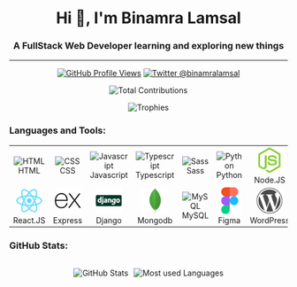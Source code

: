 <h1 align="center">Hi 👋, I'm Binamra Lamsal</h1>

<h3 align="center">A FullStack Web Developer learning and exploring new things</h3>

---

<div align="center">

[![GitHub Profile Views](https://komarev.com/ghpvc/?username=binamralamsal&label=Profile%20views&color=0e75b6&style=flat)](https://github.com/binamralamsal)
[![Twitter @binamralamsal](https://img.shields.io/twitter/follow/binamralamsal?logo=twitter&style=for-the-badge)](https://twitter.com/binamralamsal)

![Total Contributions](https://github-readme-streak-stats.herokuapp.com/?user=binamralamsal&theme=radical)

![Trophies](https://github-profile-trophy.vercel.app/?username=binamralamsal&theme=radical&margin-h=10&no-frame=true&column=4)

</div>

### Languages and Tools:

<div align="center">
  <table>
    <tr>
      <td align="center" width="96">
        <a>
          <img src="https://github.com/binamralamsal/binamralamsal/raw/main/images/html.png" width="48" height="48" alt="HTML" />
        </a>
        <br>HTML
      </td>
      <td align="center" width="96">
        <a>
          <img src="https://github.com/binamralamsal/binamralamsal/raw/main/images/CSS.png" width="48" height="48" alt="CSS" />
        </a>
        <br>CSS
      </td>
      <td align="center" width="96">
        <a>
          <img src="https://github.com/binamralamsal/binamralamsal/raw/main/images/js.png" width="48" height="48" alt="Javascript" />
        </a>
        <br>Javascript
      </td>
      <td align="center" width="96">
        <a>
          <img src="https://github.com/binamralamsal/binamralamsal/raw/main/images/typescript.png" width="48" height="48" alt="Typescript" />
        </a>
        <br>Typescript
      </td>
      <td align="center" width="96">
        <a>
          <img src="https://github.com/binamralamsal/binamralamsal/raw/main/images/sass.png" width="48" height="48" alt="Sass" />
        </a>
        <br>Sass
      </td>
      <td align="center" width="96">
        <a>
          <img src="https://github.com/binamralamsal/binamralamsal/raw/main/images/python.png" width="48" height="48" alt="Python" />
        </a>
        <br>Python
      </td>
      <td align="center" width="96">
        <a>
          <img src="https://raw.githubusercontent.com/devicons/devicon/c7d326b6009e60442abc35fa45706d6f30ee4c8e/icons/nodejs/nodejs-original.svg" width="48" height="48" alt="Node.JS" />
        </a>
        <br>Node.JS
      </td>
    </tr>
    <tr>
      <td align="center" width="96">
        <a>
          <img src="https://raw.githubusercontent.com/devicons/devicon/c7d326b6009e60442abc35fa45706d6f30ee4c8e/icons/react/react-original.svg" width="48" height="48" alt="React.JS" />
        </a>
        <br>React.JS
      </td>
      <td align="center" width="96">
        <a>
          <img src="https://raw.githubusercontent.com/devicons/devicon/c7d326b6009e60442abc35fa45706d6f30ee4c8e/icons/express/express-original.svg" width="48" height="48" alt="Express" />
        </a>
        <br>Express
      </td>
      <td align="center" width="96">
        <a>
          <img src="https://raw.githubusercontent.com/devicons/devicon/c7d326b6009e60442abc35fa45706d6f30ee4c8e/icons/django/django-original.svg" width="48" height="48" alt="Django" />
        </a>
        <br>Django
      </td>
      <td align="center" width="96">
        <a>
          <img src="https://raw.githubusercontent.com/devicons/devicon/c7d326b6009e60442abc35fa45706d6f30ee4c8e/icons/mongodb/mongodb-original.svg" width="48" height="48" alt="Mongodb" />
        </a>
        <br>Mongodb
      </td>
      <td align="center" width="96">
        <a>
          <img src="https://cdn.jsdelivr.net/gh/devicons/devicon/icons/mysql/mysql-original-wordmark.svg" width="48" height="48" alt="MySQL" />
        </a>
        <br>MySQL
      </td>
      <td align="center" width="96">
        <a>
          <img src="https://raw.githubusercontent.com/devicons/devicon/c7d326b6009e60442abc35fa45706d6f30ee4c8e/icons/figma/figma-original.svg" width="48" height="48" alt="Figma" />
        </a>
        <br>Figma
      </td>
      <td align="center" width="96">
        <a>
          <img src="https://raw.githubusercontent.com/devicons/devicon/c7d326b6009e60442abc35fa45706d6f30ee4c8e/icons/wordpress/wordpress-plain.svg" width="48" height="48" alt="WordPress" />
        </a>
        <br>WordPress
      </td>
    </tr>
  </table>
</div>

### GitHub Stats:

<div style="display: flex; justify-content: center; align-items: center; gap: 10px;" align="center">

![GitHub Stats](https://github-readme-stats.vercel.app/api?username=binamralamsal&show_icons=true&locale=en&theme=radical)

![Most used Languages](https://github-readme-stats.vercel.app/api/top-langs?username=binamralamsal&show_icons=true&locale=en&theme=radical&layout=compact)

</div>
